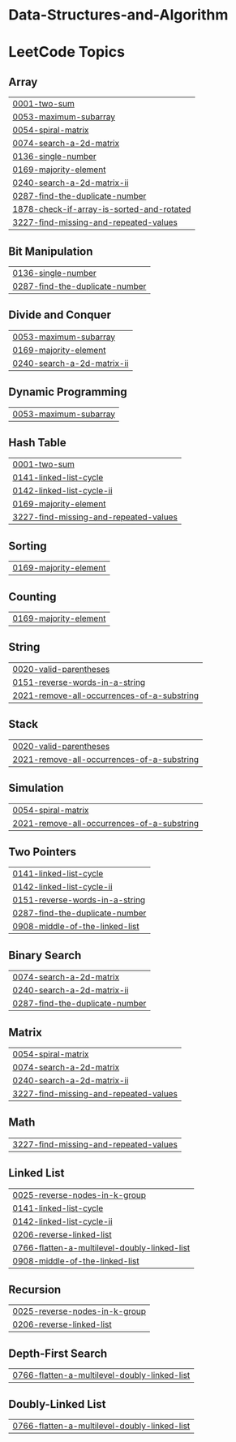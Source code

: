 # Data-Structures-and-Algorithm
<!---LeetCode Topics Start-->
# LeetCode Topics
## Array
|  |
| ------- |
| [0001-two-sum](https://github.com/swarnakar06/Data-Structures-and-Algorithm/tree/master/0001-two-sum) |
| [0053-maximum-subarray](https://github.com/swarnakar06/Data-Structures-and-Algorithm/tree/master/0053-maximum-subarray) |
| [0054-spiral-matrix](https://github.com/swarnakar06/Data-Structures-and-Algorithm/tree/master/0054-spiral-matrix) |
| [0074-search-a-2d-matrix](https://github.com/swarnakar06/Data-Structures-and-Algorithm/tree/master/0074-search-a-2d-matrix) |
| [0136-single-number](https://github.com/swarnakar06/Data-Structures-and-Algorithm/tree/master/0136-single-number) |
| [0169-majority-element](https://github.com/swarnakar06/Data-Structures-and-Algorithm/tree/master/0169-majority-element) |
| [0240-search-a-2d-matrix-ii](https://github.com/swarnakar06/Data-Structures-and-Algorithm/tree/master/0240-search-a-2d-matrix-ii) |
| [0287-find-the-duplicate-number](https://github.com/swarnakar06/Data-Structures-and-Algorithm/tree/master/0287-find-the-duplicate-number) |
| [1878-check-if-array-is-sorted-and-rotated](https://github.com/swarnakar06/Data-Structures-and-Algorithm/tree/master/1878-check-if-array-is-sorted-and-rotated) |
| [3227-find-missing-and-repeated-values](https://github.com/swarnakar06/Data-Structures-and-Algorithm/tree/master/3227-find-missing-and-repeated-values) |
## Bit Manipulation
|  |
| ------- |
| [0136-single-number](https://github.com/swarnakar06/Data-Structures-and-Algorithm/tree/master/0136-single-number) |
| [0287-find-the-duplicate-number](https://github.com/swarnakar06/Data-Structures-and-Algorithm/tree/master/0287-find-the-duplicate-number) |
## Divide and Conquer
|  |
| ------- |
| [0053-maximum-subarray](https://github.com/swarnakar06/Data-Structures-and-Algorithm/tree/master/0053-maximum-subarray) |
| [0169-majority-element](https://github.com/swarnakar06/Data-Structures-and-Algorithm/tree/master/0169-majority-element) |
| [0240-search-a-2d-matrix-ii](https://github.com/swarnakar06/Data-Structures-and-Algorithm/tree/master/0240-search-a-2d-matrix-ii) |
## Dynamic Programming
|  |
| ------- |
| [0053-maximum-subarray](https://github.com/swarnakar06/Data-Structures-and-Algorithm/tree/master/0053-maximum-subarray) |
## Hash Table
|  |
| ------- |
| [0001-two-sum](https://github.com/swarnakar06/Data-Structures-and-Algorithm/tree/master/0001-two-sum) |
| [0141-linked-list-cycle](https://github.com/swarnakar06/Data-Structures-and-Algorithm/tree/master/0141-linked-list-cycle) |
| [0142-linked-list-cycle-ii](https://github.com/swarnakar06/Data-Structures-and-Algorithm/tree/master/0142-linked-list-cycle-ii) |
| [0169-majority-element](https://github.com/swarnakar06/Data-Structures-and-Algorithm/tree/master/0169-majority-element) |
| [3227-find-missing-and-repeated-values](https://github.com/swarnakar06/Data-Structures-and-Algorithm/tree/master/3227-find-missing-and-repeated-values) |
## Sorting
|  |
| ------- |
| [0169-majority-element](https://github.com/swarnakar06/Data-Structures-and-Algorithm/tree/master/0169-majority-element) |
## Counting
|  |
| ------- |
| [0169-majority-element](https://github.com/swarnakar06/Data-Structures-and-Algorithm/tree/master/0169-majority-element) |
## String
|  |
| ------- |
| [0020-valid-parentheses](https://github.com/swarnakar06/Data-Structures-and-Algorithm/tree/master/0020-valid-parentheses) |
| [0151-reverse-words-in-a-string](https://github.com/swarnakar06/Data-Structures-and-Algorithm/tree/master/0151-reverse-words-in-a-string) |
| [2021-remove-all-occurrences-of-a-substring](https://github.com/swarnakar06/Data-Structures-and-Algorithm/tree/master/2021-remove-all-occurrences-of-a-substring) |
## Stack
|  |
| ------- |
| [0020-valid-parentheses](https://github.com/swarnakar06/Data-Structures-and-Algorithm/tree/master/0020-valid-parentheses) |
| [2021-remove-all-occurrences-of-a-substring](https://github.com/swarnakar06/Data-Structures-and-Algorithm/tree/master/2021-remove-all-occurrences-of-a-substring) |
## Simulation
|  |
| ------- |
| [0054-spiral-matrix](https://github.com/swarnakar06/Data-Structures-and-Algorithm/tree/master/0054-spiral-matrix) |
| [2021-remove-all-occurrences-of-a-substring](https://github.com/swarnakar06/Data-Structures-and-Algorithm/tree/master/2021-remove-all-occurrences-of-a-substring) |
## Two Pointers
|  |
| ------- |
| [0141-linked-list-cycle](https://github.com/swarnakar06/Data-Structures-and-Algorithm/tree/master/0141-linked-list-cycle) |
| [0142-linked-list-cycle-ii](https://github.com/swarnakar06/Data-Structures-and-Algorithm/tree/master/0142-linked-list-cycle-ii) |
| [0151-reverse-words-in-a-string](https://github.com/swarnakar06/Data-Structures-and-Algorithm/tree/master/0151-reverse-words-in-a-string) |
| [0287-find-the-duplicate-number](https://github.com/swarnakar06/Data-Structures-and-Algorithm/tree/master/0287-find-the-duplicate-number) |
| [0908-middle-of-the-linked-list](https://github.com/swarnakar06/Data-Structures-and-Algorithm/tree/master/0908-middle-of-the-linked-list) |
## Binary Search
|  |
| ------- |
| [0074-search-a-2d-matrix](https://github.com/swarnakar06/Data-Structures-and-Algorithm/tree/master/0074-search-a-2d-matrix) |
| [0240-search-a-2d-matrix-ii](https://github.com/swarnakar06/Data-Structures-and-Algorithm/tree/master/0240-search-a-2d-matrix-ii) |
| [0287-find-the-duplicate-number](https://github.com/swarnakar06/Data-Structures-and-Algorithm/tree/master/0287-find-the-duplicate-number) |
## Matrix
|  |
| ------- |
| [0054-spiral-matrix](https://github.com/swarnakar06/Data-Structures-and-Algorithm/tree/master/0054-spiral-matrix) |
| [0074-search-a-2d-matrix](https://github.com/swarnakar06/Data-Structures-and-Algorithm/tree/master/0074-search-a-2d-matrix) |
| [0240-search-a-2d-matrix-ii](https://github.com/swarnakar06/Data-Structures-and-Algorithm/tree/master/0240-search-a-2d-matrix-ii) |
| [3227-find-missing-and-repeated-values](https://github.com/swarnakar06/Data-Structures-and-Algorithm/tree/master/3227-find-missing-and-repeated-values) |
## Math
|  |
| ------- |
| [3227-find-missing-and-repeated-values](https://github.com/swarnakar06/Data-Structures-and-Algorithm/tree/master/3227-find-missing-and-repeated-values) |
## Linked List
|  |
| ------- |
| [0025-reverse-nodes-in-k-group](https://github.com/swarnakar06/Data-Structures-and-Algorithm/tree/master/0025-reverse-nodes-in-k-group) |
| [0141-linked-list-cycle](https://github.com/swarnakar06/Data-Structures-and-Algorithm/tree/master/0141-linked-list-cycle) |
| [0142-linked-list-cycle-ii](https://github.com/swarnakar06/Data-Structures-and-Algorithm/tree/master/0142-linked-list-cycle-ii) |
| [0206-reverse-linked-list](https://github.com/swarnakar06/Data-Structures-and-Algorithm/tree/master/0206-reverse-linked-list) |
| [0766-flatten-a-multilevel-doubly-linked-list](https://github.com/swarnakar06/Data-Structures-and-Algorithm/tree/master/0766-flatten-a-multilevel-doubly-linked-list) |
| [0908-middle-of-the-linked-list](https://github.com/swarnakar06/Data-Structures-and-Algorithm/tree/master/0908-middle-of-the-linked-list) |
## Recursion
|  |
| ------- |
| [0025-reverse-nodes-in-k-group](https://github.com/swarnakar06/Data-Structures-and-Algorithm/tree/master/0025-reverse-nodes-in-k-group) |
| [0206-reverse-linked-list](https://github.com/swarnakar06/Data-Structures-and-Algorithm/tree/master/0206-reverse-linked-list) |
## Depth-First Search
|  |
| ------- |
| [0766-flatten-a-multilevel-doubly-linked-list](https://github.com/swarnakar06/Data-Structures-and-Algorithm/tree/master/0766-flatten-a-multilevel-doubly-linked-list) |
## Doubly-Linked List
|  |
| ------- |
| [0766-flatten-a-multilevel-doubly-linked-list](https://github.com/swarnakar06/Data-Structures-and-Algorithm/tree/master/0766-flatten-a-multilevel-doubly-linked-list) |
<!---LeetCode Topics End-->